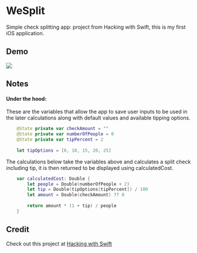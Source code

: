 # WeSplit
Simple check splitting app: project from Hacking with Swift, this is my first iOS application.

## Demo
<img src="https://dendev.net/WeSplit/demo.gif"/>

## Notes
#### Under the hood:
These are the variables that allow the app to save user inputs to be used in the later calculations along with default values and available tipping options.
```swift
    @State private var checkAmount = ""
    @State private var numberOfPeople = 0
    @State private var tipPercent = 2
    
    let tipOptions = [0, 10, 15, 20, 25]

```
The calculations below take the variables above and calculates a split check including tip, it is then returned to be displayed using calculatedCost. 

```swift
    var calculatedCost: Double {
        let people = Double(numberOfPeople + 2)
        let tip = Double(tipOptions[tipPercent]) / 100
        let amount = Double(checkAmount) ?? 0
        
        return amount * (1 + tip) / people
    }
```

## Credit
Check out this project at [Hacking with Swift](https://www.hackingwithswift.com/100/swiftui)
